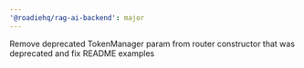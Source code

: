 ```yaml
---
'@roadiehq/rag-ai-backend': major
---
```


Remove deprecated TokenManager param from router constructor that was deprecated and fix README examples
